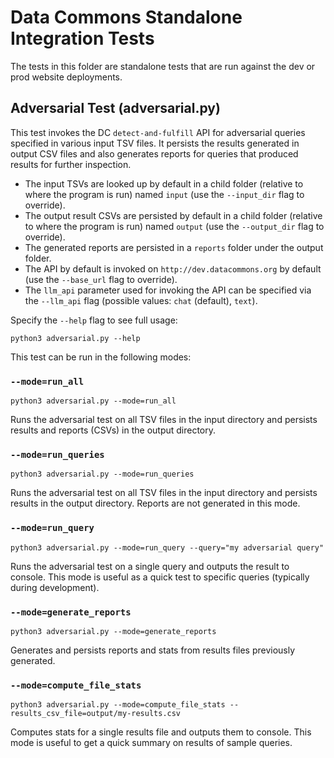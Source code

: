# Data Commons Standalone Integration Tests

The tests in this folder are standalone tests that are run against the dev or prod website deployments.

## Adversarial Test (adversarial.py)

This test invokes the DC `detect-and-fulfill` API for adversarial queries specified in various input TSV files. It persists the results generated in output CSV files and also generates reports for queries that produced results for further inspection.

* The input TSVs are looked up by default in a child folder (relative to where the program is run) named `input` (use the `--input_dir` flag to override).
* The output result CSVs are persisted by default in a child folder (relative to where the program is run) named `output` (use the `--output_dir` flag to override).
* The generated reports are persisted in a `reports` folder under the output folder.
* The API by default is invoked on `http://dev.datacommons.org` by default (use the `--base_url` flag to override).
* The `llm_api` parameter used for invoking the API can be specified via the `--llm_api` flag (possible values: `chat` (default), `text`).

Specify the `--help` flag to see full usage:

```shell
python3 adversarial.py --help
```

This test can be run in the following modes: 

### `--mode=run_all`

```shell
python3 adversarial.py --mode=run_all
```

Runs the adversarial test on all TSV files in the input directory and persists results and reports (CSVs) in the output directory.

### `--mode=run_queries`

```shell
python3 adversarial.py --mode=run_queries
```

Runs the adversarial test on all TSV files in the input directory and persists results in the output directory. Reports are not generated in this mode.

### `--mode=run_query`

```shell
python3 adversarial.py --mode=run_query --query="my adversarial query"
```

Runs the adversarial test on a single query and outputs the result to console. This mode is useful as a quick test to specific queries (typically during development).

### `--mode=generate_reports`

```shell
python3 adversarial.py --mode=generate_reports
```

Generates and persists reports and stats from results files previously generated.

### `--mode=compute_file_stats`

```shell
python3 adversarial.py --mode=compute_file_stats --results_csv_file=output/my-results.csv
```

Computes stats for a single results file and outputs them to console. This mode is useful to get a quick summary on results of sample queries. 